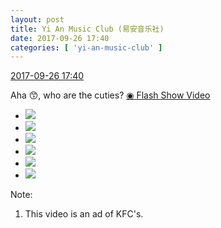 ```yaml
---
layout: post
title: Yi An Music Club (易安音乐社)
date: 2017-09-26 17:40
categories: [ 'yi-an-music-club' ]
---
```


<div class="weibo-info">
  <a href="http://weibo.com/6094546964/FnCcVnW7j">2017-09-26 17:40</a>
</div>

Aha :kissing_smiling_eyes:, who are the cuties? [◉ Flash Show Video](http://www.miaopai.com/show/41MSc-NPjgRa02bQZ-iQrmlBNqHSshwYMNMPIA__.htm)

<!-- more -->

<ul class="weibo-pic-list-2">
  <li class="weibo-pic">
    <a href="http://wx4.sinaimg.cn/mw690/006Es64Agy1fjx3ku1sa6j31st2p8npg.jpg"><img src="//wx4.sinaimg.cn/thumb150/006Es64Agy1fjx3ku1sa6j31st2p8npg.jpg" /></a>
  </li>
  <li class="weibo-pic">
    <a href="http://wx2.sinaimg.cn/mw690/006Es64Agy1fjx3jo2z00j31st2p8qv8.jpg"><img src="//wx2.sinaimg.cn/thumb150/006Es64Agy1fjx3jo2z00j31st2p8qv8.jpg" /></a>
  </li>
  <li class="weibo-pic">
    <a href="http://wx3.sinaimg.cn/mw690/006Es64Agy1fjx3lbzi0sj31st2p8hdv.jpg"><img src="//wx3.sinaimg.cn/thumb150/006Es64Agy1fjx3lbzi0sj31st2p8hdv.jpg" /></a>
  </li>
  <li class="weibo-pic">
    <a href="http://wx4.sinaimg.cn/mw690/006Es64Agy1fjx3olwd4gj325l38d7wl.jpg"><img src="//wx4.sinaimg.cn/thumb150/006Es64Agy1fjx3olwd4gj325l38d7wl.jpg" /></a>
  </li>
  <li class="weibo-pic">
    <a href="http://wx4.sinaimg.cn/mw690/006Es64Agy1fjx3ne41c1j31j82au4qq.jpg"><img src="//wx4.sinaimg.cn/thumb150/006Es64Agy1fjx3ne41c1j31j82au4qq.jpg" /></a>
  </li>
  <li class="weibo-pic">
    <a href="http://wx3.sinaimg.cn/mw690/006Es64Agy1fjx3r6nd3dj31st2p81l0.jpg"><img src="//wx3.sinaimg.cn/thumb150/006Es64Agy1fjx3r6nd3dj31st2p81l0.jpg" /></a>
  </li>
</ul>

Note:
1. This video is an ad of KFC's.
